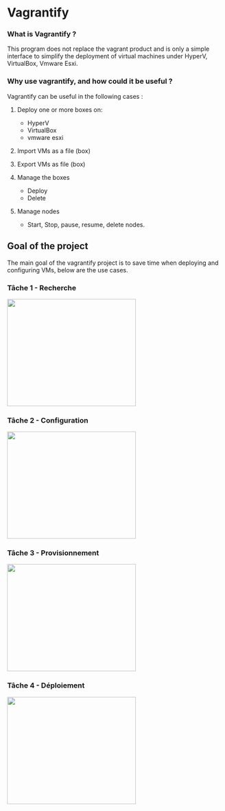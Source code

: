 # Vagrantify

### What is Vagrantify ?
This program does not replace the vagrant product and is only a simple interface to simplify the deployment of virtual machines under HyperV, VirtualBox, Vmware Esxi.


### Why use vagrantify, and how could it be useful ?

Vagrantify can be useful in the following cases :

1.  Deploy one or more boxes on:
	-   HyperV
	-   VirtualBox
	-   vmware esxi
  
3.  Import VMs as a file (box)
    
4.  Export VMs as file (box)
    
5.  Manage the boxes
	-   Deploy
	-   Delete

7.  Manage nodes
	-   Start, Stop, pause, resume, delete nodes.
  
  ## Goal of the project
The main goal of the vagrantify project is to save time when deploying and configuring VMs, below are the use cases.


### Tâche 1 - Recherche
<img src="https://user-images.githubusercontent.com/83987931/189533707-b21a12ac-a85d-4205-aebf-e91d245ff13f.png" width="300" height="250">

### Tâche 2 - Configuration
<img src="https://user-images.githubusercontent.com/83987931/189533701-1085f78d-24e2-45b7-b347-7009796263cc.png" width="300" height="250">

### Tâche 3 - Provisionnement
<img src="https://user-images.githubusercontent.com/83987931/189533705-5aaeba16-7a4d-450d-90c2-6ac2e7869a72.png" width="300" height="250">

### Tâche 4 - Déploiement
<img src="https://user-images.githubusercontent.com/83987931/189533706-03b5db50-6bc3-41ac-b32c-1c653aa51e39.png" width="300" height="250">




